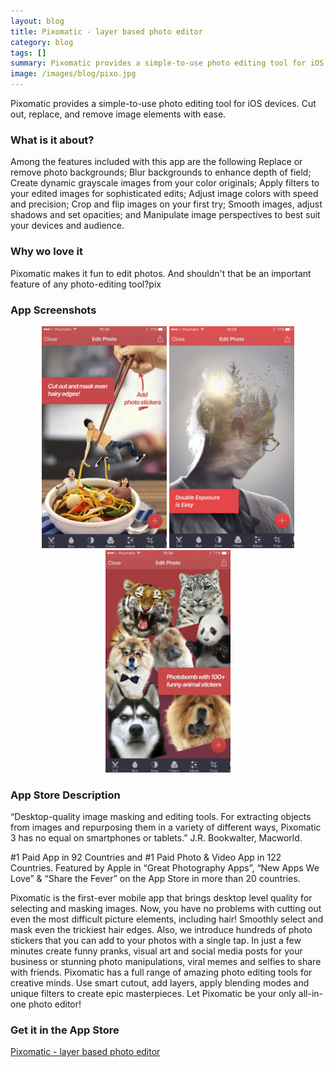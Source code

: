 ```yaml
---
layout: blog
title: Pixomatic - layer based photo editor
category: blog
tags: []  
summary: Pixomatic provides a simple-to-use photo editing tool for iOS devices. Cut out, replace, and remove image elements with ease.
image: /images/blog/pixo.jpg
---
```


Pixomatic provides a simple-to-use photo editing tool for iOS devices. Cut out, replace, and remove image elements with ease.

### What is it about?

Among the features included with this app are the following Replace or remove photo backgrounds; Blur backgrounds to enhance depth of field; Create dynamic grayscale images from​ your color originals; Apply filters to your edited images for sophisticated edits; Adjust image colors with speed and precision; Crop and flip images on your first try; Smooth images, adjust shadows and set opacities; and Manipulate image perspectives to best suit your devices and audience.

### Why wo love it

Pixomatic makes it fun to edit photos. And shouldn't that be an important feature of any photo-editing tool?pix

### App Screenshots

<div  align="center">    
<img src="/images/blog/pixo1.jpeg" width="200"  alt="">
<img src="/images/blog/pixo2.jpeg" width="200"  alt="">
<img src="/images/blog/pixo3.jpeg" width="200"  alt="">
</div>


### App Store Description

“Desktop-quality image masking and editing tools. For extracting objects from images and repurposing them in a variety of different ways, Pixomatic 3 has no equal on smartphones or tablets.” J.R. Bookwalter, Macworld. 

\#1 Paid App in 92 Countries and #1 Paid Photo & Video App in 122 Countries. Featured by Apple in “Great Photography Apps”, “New Apps We Love” & “Share the Fever” on the App Store in more than 20 countries.

Pixomatic is the first-ever mobile app that brings desktop level quality for selecting and masking images. Now, you have no problems with cutting out even the most difficult picture elements, including hair! Smoothly select and mask even the trickiest hair edges.
Also, we introduce hundreds of photo stickers that you can add to your photos with a single tap. In just a few minutes create funny pranks, visual art and social media posts for your business or stunning photo manipulations, viral memes and selfies to share with friends. Pixomatic has a full range of amazing photo editing tools for creative minds. Use smart cutout, add layers, apply blending modes and unique filters to create epic masterpieces. Let Pixomatic be your only all-in-one photo editor!

### Get it in the App Store 
[Pixomatic - layer based photo editor](https://itunes.apple.com/US/app/id1080114119?mt=8&at=11lGBA&ct=IS_R5)